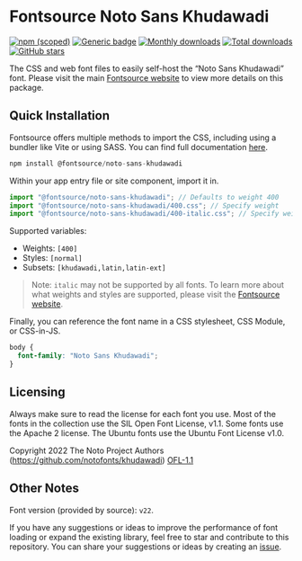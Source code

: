 # Fontsource Noto Sans Khudawadi

[![npm (scoped)](https://img.shields.io/npm/v/@fontsource/noto-sans-khudawadi?color=brightgreen)](https://www.npmjs.com/package/@fontsource/noto-sans-khudawadi) [![Generic badge](https://img.shields.io/badge/fontsource-passing-brightgreen)](https://github.com/fontsource/fontsource) [![Monthly downloads](https://badgen.net/npm/dm/@fontsource/noto-sans-khudawadi)](https://github.com/fontsource/fontsource) [![Total downloads](https://badgen.net/npm/dt/@fontsource/noto-sans-khudawadi)](https://github.com/fontsource/fontsource) [![GitHub stars](https://img.shields.io/github/stars/fontsource/fontsource.svg?style=social&label=Star)](https://github.com/fontsource/fontsource/stargazers)

The CSS and web font files to easily self-host the “Noto Sans Khudawadi” font. Please visit the main [Fontsource website](https://fontsource.org/fonts/noto-sans-khudawadi) to view more details on this package.

## Quick Installation

Fontsource offers multiple methods to import the CSS, including using a bundler like Vite or using SASS. You can find full documentation [here](https://fontsource.org/docs/getting-started/introduction).

```javascript
npm install @fontsource/noto-sans-khudawadi
```

Within your app entry file or site component, import it in.

```javascript
import "@fontsource/noto-sans-khudawadi"; // Defaults to weight 400
import "@fontsource/noto-sans-khudawadi/400.css"; // Specify weight
import "@fontsource/noto-sans-khudawadi/400-italic.css"; // Specify weight and style
```

Supported variables:
- Weights: `[400]`
- Styles: `[normal]`
- Subsets: `[khudawadi,latin,latin-ext]`

> Note: `italic` may not be supported by all fonts. To learn more about what weights and styles are supported, please visit the [Fontsource website](https://fontsource.org/fonts/noto-sans-khudawadi).

Finally, you can reference the font name in a CSS stylesheet, CSS Module, or CSS-in-JS.

```css
body {
  font-family: "Noto Sans Khudawadi";
}
```

## Licensing
Always make sure to read the license for each font you use. Most of the fonts in the collection use the SIL Open Font License, v1.1. Some fonts use the Apache 2 license. The Ubuntu fonts use the Ubuntu Font License v1.0.

Copyright 2022 The Noto Project Authors (https://github.com/notofonts/khudawadi)
[OFL-1.1](http://scripts.sil.org/OFL)

## Other Notes
Font version (provided by source): `v22`.

If you have any suggestions or ideas to improve the performance of font loading or expand the existing library, feel free to star and contribute to this repository. You can share your suggestions or ideas by creating an [issue](https://github.com/fontsource/fontsource/issues).